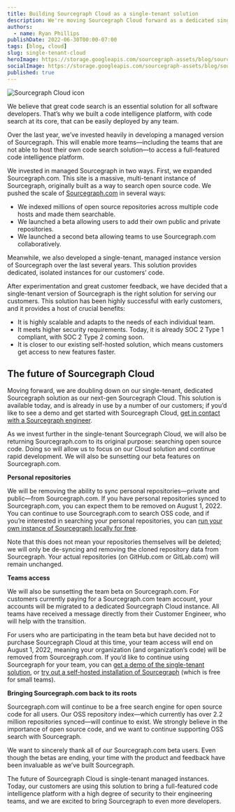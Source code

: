 ```yaml
---
title: Building Sourcegraph Cloud as a single-tenant solution
description: We're moving Sourcegraph Cloud forward as a dedicated single-tenant solution to provide optimal security and scalability for the future of Sourcegraph.
authors:
  - name: Ryan Phillips
publishDate: 2022-06-30T00:00-07:00
tags: [blog, cloud]
slug: single-tenant-cloud
heroImage: https://storage.googleapis.com/sourcegraph-assets/blog/sourcegraph-cloud-visual.png
socialImage: https://storage.googleapis.com/sourcegraph-assets/blog/sourcegraph-cloud-visual.png
published: true
---
```


![Sourcegraph Cloud icon](https://storage.googleapis.com/sourcegraph-assets/blog/sourcegraph-cloud-visual.png)

We believe that great code search is an essential solution for all software developers. That’s why we built a code intelligence platform, with code search at its core, that can be easily deployed by any team.

Over the last year, we’ve invested heavily in developing a managed version of Sourcegraph. This will enable more teams—including the teams that are not able to host their own code search solution—to access a full-featured code intelligence platform.

We invested in managed Sourcegraph in two ways. First, we expanded Sourcegraph.com. This site is a massive, multi-tenant instance of Sourcegraph, originally built as a way to search open source code. We pushed the scale of [Sourcegraph.com](https://sourcegraph.com/) in several ways: 
- We indexed millions of open source repositories across multiple code hosts and made them searchable.
- We launched a beta allowing users to add their own public and private repositories.
- We launched a second beta allowing teams to use Sourcegraph.com collaboratively.

Meanwhile, we also developed a single-tenant, managed instance version of Sourcegraph over the last several years. This solution provides dedicated, isolated instances for our customers’ code.

After experimentation and great customer feedback, we have decided that a single-tenant version of Sourcegraph is the right solution for serving our customers. This solution has been highly successful with early customers, and it provides a host of crucial benefits:
- It is highly scalable and adapts to the needs of each individual team.
- It meets higher security requirements. Today, it is already SOC 2 Type 1 compliant, with SOC 2 Type 2 coming soon.
- It is closer to our existing self-hosted solution, which means customers get access to new features faster.

## The future of Sourcegraph Cloud

Moving forward, we are doubling down on our single-tenant, dedicated Sourcegraph solution as our next-gen Sourcegraph Cloud. This solution is available today, and is already in use by a number of our customers; if you’d like to see a demo and get started with Sourcegraph Cloud, [get in contact with a Sourcegraph engineer](https://info.sourcegraph.com/talk-to-a-developer). 

As we invest further in the single-tenant Sourcegraph Cloud, we will also be returning Sourcegraph.com to its original purpose: searching open source code. Doing so will allow us to focus on our Cloud solution and continue rapid development. We will also be sunsetting our beta features on Sourcegraph.com. 

**Personal repositories**

We will be removing the ability to sync personal repositories—private and public—from Sourcegraph.com. If you have personal repositories synced to Sourcegraph.com, you can expect them to be removed on August 1, 2022. You can continue to use Sourcegraph.com to search OSS code, and if you’re interested in searching your personal repositories, you can [run your own instance of Sourcegraph locally for free](https://about.sourcegraph.com/get-started/self-hosted).

Note that this does not mean your repositories themselves will be deleted; we will only be de-syncing and removing the cloned repository data from Sourcegraph. Your actual repositories (on GitHub.com or GitLab.com) will remain unchanged.

**Teams access**

We will also be sunsetting the team beta on Sourcegraph.com. For customers currently paying for a Sourcegraph.com team account, your accounts will be migrated to a dedicated Sourcegraph Cloud instance. All teams have received a message directly from their Customer Engineer, who will help with the transition.

For users who are participating in the team beta but have decided not to purchase Sourcegraph Cloud at this time, your team access will end on August 1, 2022, meaning your organization (and organization’s code) will be removed from Sourcegraph.com. If you’d like to continue using Sourcegraph for your team, you can [get a demo of the single-tenant solution](https://about.sourcegraph.com/demo), or [try out a self-hosted installation of Sourcegraph](https://docs.sourcegraph.com/#quick-install) (which is free for small teams).

**Bringing Sourcegraph.com back to its roots**

Sourcegraph.com will continue to be a free search engine for open source code for all users. Our OSS repository index—which currently has over 2.2 million repositories synced—will continue to exist. We strongly believe in the importance of open source code, and we want to continue supporting OSS search with Sourcegraph.

We want to sincerely thank all of our Sourcegraph.com beta users. Even though the betas are ending, your time with the product and feedback have been invaluable as we’ve built Sourcegraph. 

The future of Sourcegraph Cloud is single-tenant managed instances. Today, our customers are using this solution to bring a full-featured code intelligence platform with a high degree of security to their engineering teams, and we are excited to bring Sourcegraph to even more developers.
